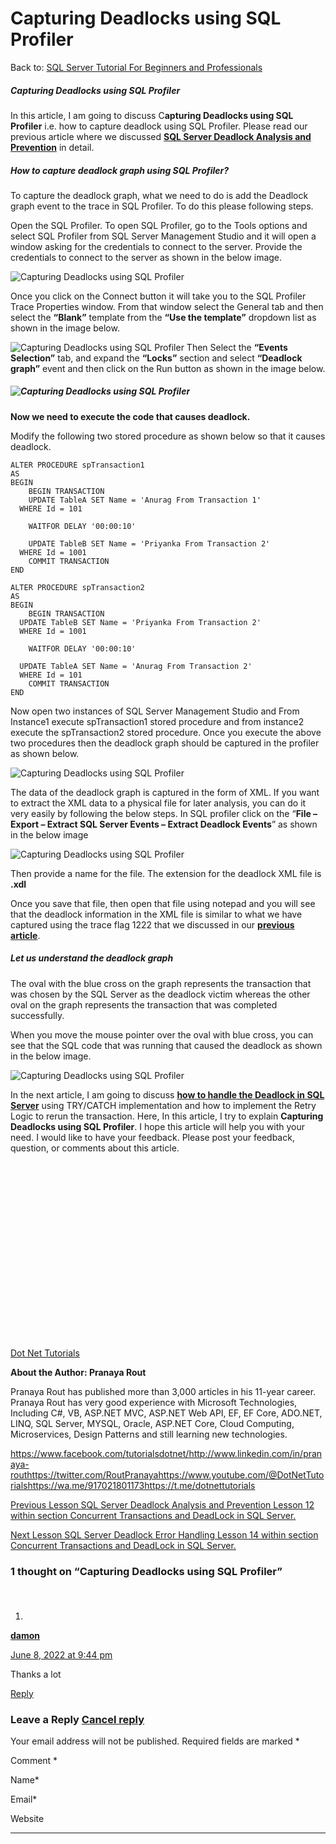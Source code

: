 # Capturing Deadlocks using SQL Profiler

Back to: [SQL Server Tutorial For Beginners and Professionals](https://dotnettutorials.net/course/ms-sql-server/)

##### **Capturing Deadlocks using SQL Profiler**

In this article, I am going to discuss C**apturing Deadlocks using SQL Profiler** i.e. how to capture deadlock using SQL Profiler. Please read our previous article where we discussed [**SQL Server Deadlock Analysis and Prevention**](https://dotnettutorials.net/lesson/sql-server-deadlock-analysis-and-prevention/) in detail.

##### **How to capture deadlock graph using SQL Profiler?**

To capture the deadlock graph, what we need to do is add the Deadlock graph event to the trace in SQL Profiler. To do this please following steps.

Open the SQL Profiler. To open SQL Profiler, go to the Tools options and select SQL Profiler from SQL Server Management Studio and it will open a window asking for the credentials to connect to the server. Provide the credentials to connect to the server as shown in the below image.

![Capturing Deadlocks using SQL Profiler](https://dotnettutorials.net/wp-content/uploads/2018/12/c-users-pranaya-pictures-sql-profiler-connection-.png?ezimgfmt=ng%3Awebp%2Fngcb8%2Frs%3Adevice%2Frscb8-1 "Capturing Deadlocks using SQL Profiler")

Once you click on the Connect button it will take you to the SQL Profiler Trace Properties window. From that window select the General tab and then select the **“Blank”** template from the **“Use the template”** dropdown list as shown in the image below.

![Capturing Deadlocks using SQL Profiler](https://dotnettutorials.net/wp-content/uploads/2018/12/c-users-pranaya-pictures-general-tab-png.png?ezimgfmt=ng%3Awebp%2Fngcb8%2Frs%3Adevice%2Frscb8-1 "Capturing Deadlocks using SQL Profiler")
Then Select the **“Events Selection”** tab, and expand the **“Locks”** section and select **“Deadlock graph”** event and then click on the Run button as shown in the image below.

##### ![Capturing Deadlocks using SQL Profiler](https://dotnettutorials.net/wp-content/uploads/2018/12/c-users-pranaya-pictures-event-section-png.png?ezimgfmt=ng%3Awebp%2Fngcb8%2Frs%3Adevice%2Frscb8-1 "Capturing Deadlocks using SQL Profiler")
**Now we need to execute the code that causes deadlock.**

Modify the following two stored procedure as shown below so that it causes deadlock.

```
ALTER PROCEDURE spTransaction1
AS
BEGIN
    BEGIN TRANSACTION
    UPDATE TableA SET Name = 'Anurag From Transaction 1' 
  WHERE Id = 101

    WAITFOR DELAY '00:00:10'

    UPDATE TableB SET Name = 'Priyanka From Transaction 2' 
  WHERE Id = 1001
    COMMIT TRANSACTION
END

ALTER PROCEDURE spTransaction2
AS
BEGIN
    BEGIN TRANSACTION
  UPDATE TableB SET Name = 'Priyanka From Transaction 2' 
  WHERE Id = 1001
    
    WAITFOR DELAY '00:00:10'
  
  UPDATE TableA SET Name = 'Anurag From Transaction 2' 
  WHERE Id = 101
    COMMIT TRANSACTION
END
```

Now open two instances of SQL Server Management Studio and From Instance1 execute spTransaction1 stored procedure and from instance2 execute the spTransaction2 stored procedure. Once you execute the above two procedures then the deadlock graph should be captured in the profiler as shown below. 

![Capturing Deadlocks using SQL Profiler](https://dotnettutorials.net/wp-content/uploads/2018/12/word-image-22.png?ezimgfmt=ng%3Awebp%2Fngcb8%2Frs%3Adevice%2Frscb8-1 "Capturing Deadlocks using SQL Profiler")
 
The data of the deadlock graph is captured in the form of XML. If you want to extract the XML data to a physical file for later analysis, you can do it very easily by following the below steps. In SQL profiler click on the “**File – Export – Extract SQL Server Events – Extract Deadlock Events**” as shown in the below image

![Capturing Deadlocks using SQL Profiler](https://dotnettutorials.net/wp-content/uploads/2018/12/c-users-pranaya-pictures-export-data-png.png?ezimgfmt=ng%3Awebp%2Fngcb8%2Frs%3Adevice%2Frscb8-1 "Capturing Deadlocks using SQL Profiler")

Then provide a name for the file. The extension for the deadlock XML file is **.xdl**

Once you save that file, then open that file using notepad and you will see that the deadlock information in the XML file is similar to what we have captured using the trace flag 1222 that we discussed in our [**previous article**](https://dotnettutorials.net/lesson/sql-server-deadlock-analysis-and-prevention/).

##### **Let us understand the deadlock graph**

The oval with the blue cross on the graph represents the transaction that was chosen by the SQL Server as the deadlock victim whereas the other oval on the graph represents the transaction that was completed successfully.

When you move the mouse pointer over the oval with blue cross, you can see that the SQL code that was running that caused the deadlock as shown in the below image.

![Capturing Deadlocks using SQL Profiler](https://dotnettutorials.net/wp-content/uploads/2018/12/word-image-23.png?ezimgfmt=ng%3Awebp%2Fngcb8%2Frs%3Adevice%2Frscb8-1 "Capturing Deadlocks using SQL Profiler")

In the next article, I am going to discuss [**how to handle the Deadlock in SQL Server**](https://dotnettutorials.net/lesson/sql-server-deadlock-error-handling/) using TRY/CATCH implementation and how to implement the Retry Logic to rerun the transaction. Here, In this article, I try to explain **Capturing Deadlocks using SQL Profiler**. I hope this article will help you with your need. I would like to have your feedback. Please post your feedback, question, or comments about this article.

[![dotnettutorials 1280x720](data:image/svg+xml,%3Csvg%20xmlns=%22http://www.w3.org/2000/svg%22%20width=%221280%22%20height=%22720%22%3E%3C/svg%3E)](https://dotnettutorials.net/pranaya-rout/)

[Dot Net Tutorials](https://dotnettutorials.net/pranaya-rout/)

**About the Author: Pranaya Rout**

Pranaya Rout has published more than 3,000 articles in his 11-year career. Pranaya Rout has very good experience with Microsoft Technologies, Including C#, VB, ASP.NET MVC, ASP.NET Web API, EF, EF Core, ADO.NET, LINQ, SQL Server, MYSQL, Oracle, ASP.NET Core, Cloud Computing, Microservices, Design Patterns and still learning new technologies.

https://www.facebook.com/tutorialsdotnet/http://www.linkedin.com/in/pranaya-routhttps://twitter.com/RoutPranayahttps://www.youtube.com/@DotNetTutorialshttps://wa.me/917021801173https://t.me/dotnettutorials

[Previous Lesson
SQL Server Deadlock Analysis and Prevention
Lesson 12 within section Concurrent Transactions and DeadLock in SQL Server.](https://dotnettutorials.net/lesson/sql-server-deadlock-analysis-and-prevention/)

[Next Lesson
SQL Server Deadlock Error Handling
Lesson 14 within section Concurrent Transactions and DeadLock in SQL Server.](https://dotnettutorials.net/lesson/sql-server-deadlock-error-handling/)

### 1 thought on “Capturing Deadlocks using SQL Profiler”

1. ![](data:image/svg+xml,%3Csvg%20xmlns=%22http://www.w3.org/2000/svg%22%20width=%2250%22%20height=%2250%22%3E%3C/svg%3E)

**[damon](http://www.pkuml.cn)**

[June 8, 2022 at 9:44 pm](https://dotnettutorials.net/lesson/capturing-deadlocks-using-sql-profiler/#comment-3040)

Thanks a lot

[Reply](https://dotnettutorials.net/lesson/capturing-deadlocks-using-sql-profiler//#comment-3040)

### Leave a Reply [Cancel reply](/lesson/capturing-deadlocks-using-sql-profiler/#respond)

Your email address will not be published. Required fields are marked \*

Comment \* 

Name\*

Email\*

Website

---